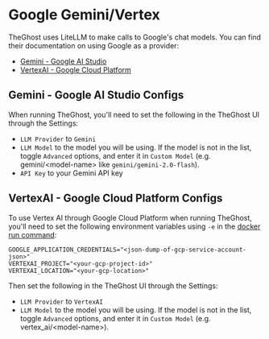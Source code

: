 # Google Gemini/Vertex

TheGhost uses LiteLLM to make calls to Google's chat models. You can find their documentation on using Google as a provider:

- [Gemini - Google AI Studio](https://docs.litellm.ai/docs/providers/gemini)
- [VertexAI - Google Cloud Platform](https://docs.litellm.ai/docs/providers/vertex)

## Gemini - Google AI Studio Configs

When running TheGhost, you'll need to set the following in the TheGhost UI through the Settings:
- `LLM Provider` to `Gemini`
- `LLM Model` to the model you will be using.
If the model is not in the list, toggle `Advanced` options, and enter it in `Custom Model` (e.g. gemini/&lt;model-name&gt; like `gemini/gemini-2.0-flash`).
- `API Key` to your Gemini API key

## VertexAI - Google Cloud Platform Configs

To use Vertex AI through Google Cloud Platform when running TheGhost, you'll need to set the following environment
variables using `-e` in the [docker run command](../installation#running-openhands):

```
GOOGLE_APPLICATION_CREDENTIALS="<json-dump-of-gcp-service-account-json>"
VERTEXAI_PROJECT="<your-gcp-project-id>"
VERTEXAI_LOCATION="<your-gcp-location>"
```

Then set the following in the TheGhost UI through the Settings:
- `LLM Provider` to `VertexAI`
- `LLM Model` to the model you will be using.
If the model is not in the list, toggle `Advanced` options, and enter it in `Custom Model` (e.g. vertex_ai/&lt;model-name&gt;).
